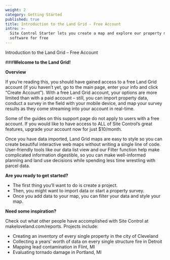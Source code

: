 ```yaml
---
weight: 2
category: Getting Started
published: true
title: Introduction to the Land Grid - Free Account
intro: >-
  Site Control Starter lets you create a map and explore our property mapping
  software for free
---
```

Introduction to the Land Grid – Free Account

###**Welcome to the Land Grid!**

**Overview**

If you’re reading this, you should have gained access to a free Land Grid account (if you haven’t yet, go to the main page, enter your info and click “Create Account”). With a free Land Grid account, your options are more limited than with a paid account – still, you can import property data, conduct a survey in the field with your mobile device, and map your survey results as they come streaming into your account in real-time. 

Some of the guides on this support page do not apply to users with a free account. If you would like to have access to ALL of Site Control’s great features, upgrade your account now for just $10/month.

Once you have data imported, Land Grid maps are easy to style so you can create beautiful interactive web maps without writing a single line of code. User-friendly tools like our data list view and our Filter function help make complicated information digestible, so you can make well-informed planning and land use decisions while spending less time wrestling with parcel data.

**Are you ready to get started?**
  *  The first thing you’ll want to do is create a project.
  * Then, you might want to import data or start a property survey.
  * Once you add data to your map, you can filter your data and style your map.

**Need some inspiration?**

Check out what other people have accomplished with Site Control at makeloveland.com/reports. 
Projects include:
  *  Creating an inventory of every single property in the city of Cleveland
  * Collecting a years’ worth of data on every single structure fire in Detroit
  * Mapping lead contamination in Flint, MI
  * Evaluating tornado damage in Portland, MI
